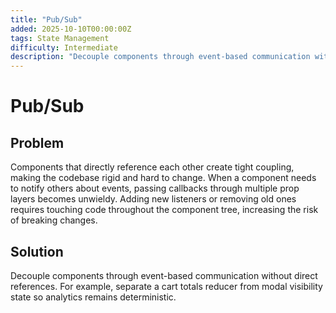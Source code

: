 ```yaml
---
title: "Pub/Sub"
added: 2025-10-10T00:00:00Z
tags: State Management
difficulty: Intermediate
description: "Decouple components through event-based communication without direct references."
---
```

# Pub/Sub

## Problem

Components that directly reference each other create tight coupling, making the codebase rigid and hard to change. When a component needs to notify others about events, passing callbacks through multiple prop layers becomes unwieldy. Adding new listeners or removing old ones requires touching code throughout the component tree, increasing the risk of breaking changes.

## Solution

Decouple components through event-based communication without direct references. For example, separate a cart totals reducer from modal visibility state so analytics remains deterministic.

